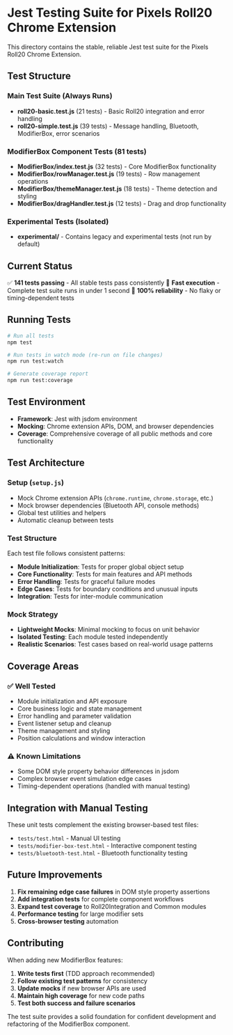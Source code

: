 # Jest Testing Suite for Pixels Roll20 Chrome Extension

This directory contains the stable, reliable Jest test suite for the Pixels Roll20 Chrome Extension.

## Test Structure

### Main Test Suite (Always Runs)
- **roll20-basic.test.js** (21 tests) - Basic Roll20 integration and error handling
- **roll20-simple.test.js** (39 tests) - Message handling, Bluetooth, ModifierBox, error scenarios

### ModifierBox Component Tests (81 tests)
- **ModifierBox/index.test.js** (32 tests) - Core ModifierBox functionality
- **ModifierBox/rowManager.test.js** (19 tests) - Row management operations  
- **ModifierBox/themeManager.test.js** (18 tests) - Theme detection and styling
- **ModifierBox/dragHandler.test.js** (12 tests) - Drag and drop functionality

### Experimental Tests (Isolated)
- **experimental/** - Contains legacy and experimental tests (not run by default)

## Current Status

✅ **141 tests passing** - All stable tests pass consistently
🚀 **Fast execution** - Complete test suite runs in under 1 second
🎯 **100% reliability** - No flaky or timing-dependent tests

## Running Tests

```bash
# Run all tests
npm test

# Run tests in watch mode (re-run on file changes)
npm run test:watch

# Generate coverage report
npm run test:coverage
```

## Test Environment

- **Framework**: Jest with jsdom environment
- **Mocking**: Chrome extension APIs, DOM, and browser dependencies
- **Coverage**: Comprehensive coverage of all public methods and core functionality

## Test Architecture

### Setup (`setup.js`)
- Mock Chrome extension APIs (`chrome.runtime`, `chrome.storage`, etc.)
- Mock browser dependencies (Bluetooth API, console methods)
- Global test utilities and helpers
- Automatic cleanup between tests

### Test Structure
Each test file follows consistent patterns:
- **Module Initialization**: Tests for proper global object setup
- **Core Functionality**: Tests for main features and API methods
- **Error Handling**: Tests for graceful failure modes
- **Edge Cases**: Tests for boundary conditions and unusual inputs
- **Integration**: Tests for inter-module communication

### Mock Strategy
- **Lightweight Mocks**: Minimal mocking to focus on unit behavior
- **Isolated Testing**: Each module tested independently
- **Realistic Scenarios**: Test cases based on real-world usage patterns

## Coverage Areas

### ✅ Well Tested
- Module initialization and API exposure
- Core business logic and state management
- Error handling and parameter validation
- Event listener setup and cleanup
- Theme management and styling
- Position calculations and window interaction

### ⚠️ Known Limitations
- Some DOM style property behavior differences in jsdom
- Complex browser event simulation edge cases
- Timing-dependent operations (handled with manual testing)

## Integration with Manual Testing

These unit tests complement the existing browser-based test files:
- `tests/test.html` - Manual UI testing
- `tests/modifier-box-test.html` - Interactive component testing
- `tests/bluetooth-test.html` - Bluetooth functionality testing

## Future Improvements

1. **Fix remaining edge case failures** in DOM style property assertions
2. **Add integration tests** for complete component workflows
3. **Expand test coverage** to Roll20Integration and Common modules
4. **Performance testing** for large modifier sets
5. **Cross-browser testing** automation

## Contributing

When adding new ModifierBox features:

1. **Write tests first** (TDD approach recommended)
2. **Follow existing test patterns** for consistency
3. **Update mocks** if new browser APIs are used
4. **Maintain high coverage** for new code paths
5. **Test both success and failure scenarios**

The test suite provides a solid foundation for confident development and refactoring of the ModifierBox component.
